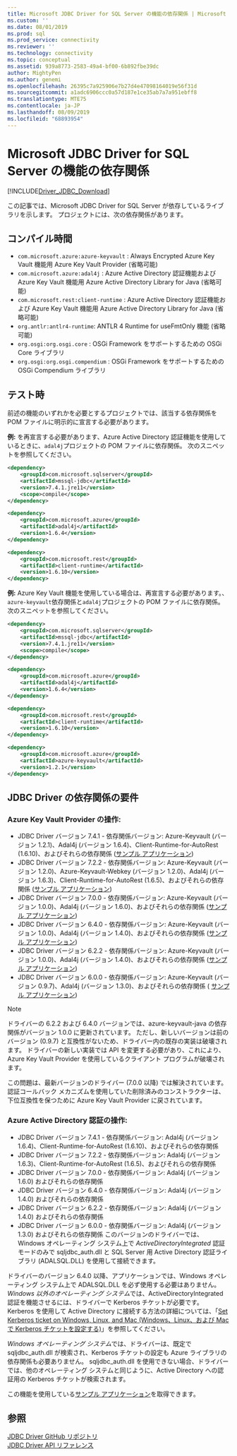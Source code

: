 ```yaml
---
title: Microsoft JDBC Driver for SQL Server の機能の依存関係 | Microsoft Docs
ms.custom: ''
ms.date: 08/01/2019
ms.prod: sql
ms.prod_service: connectivity
ms.reviewer: ''
ms.technology: connectivity
ms.topic: conceptual
ms.assetid: 939a8773-2583-49a4-bf00-6b892fbe39dc
author: MightyPen
ms.author: genemi
ms.openlocfilehash: 26395c7a925906e7b27d4e47098164019e56f31d
ms.sourcegitcommit: a1adc6906ccc0a57d187e1ce35ab7a7a951ebff8
ms.translationtype: MTE75
ms.contentlocale: ja-JP
ms.lasthandoff: 08/09/2019
ms.locfileid: "68893954"
---
```

# <a name="feature-dependencies-of-the-microsoft-jdbc-driver-for-sql-server"></a>Microsoft JDBC Driver for SQL Server の機能の依存関係

[!INCLUDE[Driver_JDBC_Download](../../includes/driver_jdbc_download.md)]

この記事では、Microsoft JDBC Driver for SQL Server が依存しているライブラリを示します。 プロジェクトには、次の依存関係があります。

## <a name="compile-time"></a>コンパイル時間

 - `com.microsoft.azure:azure-keyvault` : Always Encrypted Azure Key Vault 機能用 Azure Key Vault Provider (省略可能)
 - `com.microsoft.azure:adal4j` : Azure Active Directory 認証機能および Azure Key Vault 機能用 Azure Active Directory Library for Java (省略可能)
 - `com.microsoft.rest:client-runtime` : Azure Active Directory 認証機能および Azure Key Vault 機能用 Azure Active Directory Library for Java (省略可能)
 - `org.antlr:antlr4-runtime`: ANTLR 4 Runtime for useFmtOnly 機能 (省略可能)
 - `org.osgi:org.osgi.core` : OSGi Framework をサポートするための OSGi Core ライブラリ
 - `org.osgi:org.osgi.compendium` : OSGi Framework をサポートするための OSGi Compendium ライブラリ

## <a name="test-time"></a>テスト時

前述の機能のいずれかを必要とするプロジェクトでは、該当する依存関係を POM ファイルに明示的に宣言する必要があります。

**例:** を再宣言する必要があります、Azure Active Directory 認証機能を使用しているときに、`adal4j`プロジェクトの POM ファイルに依存関係。 次のスニペットを参照してください。

```xml
<dependency>
    <groupId>com.microsoft.sqlserver</groupId>
    <artifactId>mssql-jdbc</artifactId>
    <version>7.4.1.jre11</version>
    <scope>compile</scope>
</dependency>

<dependency>
    <groupId>com.microsoft.azure</groupId>
    <artifactId>adal4j</artifactId>
    <version>1.6.4</version>
</dependency>

<dependency>
    <groupId>com.microsoft.rest</groupId>
    <artifactId>client-runtime</artifactId>
    <version>1.6.10</version>
</dependency>
```

**例:** Azure Key Vault 機能を使用している場合は、再宣言する必要があります。、`azure-keyvault`依存関係と`adal4j`プロジェクトの POM ファイルに依存関係。 次のスニペットを参照してください。

```xml
<dependency>
    <groupId>com.microsoft.sqlserver</groupId>
    <artifactId>mssql-jdbc</artifactId>
    <version>7.4.1.jre11</version>
    <scope>compile</scope>
</dependency>

<dependency>
    <groupId>com.microsoft.azure</groupId>
    <artifactId>adal4j</artifactId>
    <version>1.6.4</version>
</dependency>

<dependency>
    <groupId>com.microsoft.rest</groupId>
    <artifactId>client-runtime</artifactId>
    <version>1.6.10</version>
</dependency>

<dependency>
    <groupId>com.microsoft.azure</groupId>
    <artifactId>azure-keyvault</artifactId>
    <version>1.2.1</version>
</dependency>
```

## <a name="dependency-requirements-for-the-jdbc-driver"></a>JDBC Driver の依存関係の要件

### <a name="working-with-the-azure-key-vault-provider"></a>Azure Key Vault Provider の操作:

- JDBC Driver バージョン 7.4.1 - 依存関係バージョン: Azure-Keyvault (バージョン 1.2.1)、Adal4j (バージョン 1.6.4)、Client-Runtime-for-AutoRest (1.6.10)、およびそれらの依存関係 ([サンプル アプリケーション](../../connect/jdbc/azure-key-vault-sample-version-7.0.md))
- JDBC Driver バージョン 7.2.2 - 依存関係バージョン: Azure-Keyvault (バージョン 1.2.0)、Azure-Keyvault-Webkey (バージョン 1.2.0)、Adal4j (バージョン 1.6.3)、Client-Runtime-for-AutoRest (1.6.5)、およびそれらの依存関係 ([サンプル アプリケーション](../../connect/jdbc/azure-key-vault-sample-version-7.0.md))
- JDBC Driver バージョン 7.0.0 - 依存関係バージョン: Azure-Keyvault (バージョン 1.0.0)、Adal4j (バージョン 1.6.0)、およびそれらの依存関係 ([サンプル アプリケーション](../../connect/jdbc/azure-key-vault-sample-version-7.0.md))
- JDBC Driver バージョン 6.4.0 - 依存関係バージョン: Azure-Keyvault (バージョン 1.0.0)、Adal4j (バージョン 1.4.0)、およびそれらの依存関係 ([サンプル アプリケーション](../../connect/jdbc/azure-key-vault-sample-version-6.2.2.md))
- JDBC Driver バージョン 6.2.2 - 依存関係バージョン: Azure-Keyvault (バージョン 1.0.0)、Adal4j (バージョン 1.4.0)、およびそれらの依存関係 ([サンプル アプリケーション](../../connect/jdbc/azure-key-vault-sample-version-6.2.2.md))
- JDBC Driver バージョン 6.0.0 - 依存関係バージョン: Azure-Keyvault (バージョン 0.9.7)、Adal4j (バージョン 1.3.0)、およびそれらの依存関係 ( [サンプル アプリケーション](../../connect/jdbc/azure-key-vault-sample-version-6.0.0.md))

> [!NOTE]
> ドライバーの 6.2.2 および 6.4.0 バージョンでは、azure-keyvault-java の依存関係がバージョン 1.0.0 に更新されています。 ただし、新しいバージョンは前のバージョン (0.9.7) と互換性がないため、ドライバー内の既存の実装は破壊されます。 ドライバーの新しい実装では API を変更する必要があり、これにより、Azure Key Vault Provider を使用しているクライアント プログラムが破壊されます。
>
> この問題は、最新バージョンのドライバー (7.0.0 以降) では解決されています。 認証コールバック メカニズムを使用していた削除済みのコンストラクターは、下位互換性を保つために Azure Key Vault Provider に戻されています。

### <a name="working-with-azure-active-directory-authentication"></a>Azure Active Directory 認証の操作:

- JDBC Driver バージョン 7.4.1 - 依存関係バージョン: Adal4j (バージョン 1.6.4)、Client-Runtime-for-AutoRest (1.6.10)、およびそれらの依存関係
- JDBC Driver バージョン 7.2.2 - 依存関係バージョン: Adal4j (バージョン 1.6.3)、Client-Runtime-for-AutoRest (1.6.5)、およびそれらの依存関係
- JDBC Driver バージョン 7.0.0 - 依存関係バージョン: Adal4j (バージョン 1.6.0) およびそれらの依存関係
- JDBC Driver バージョン 6.4.0 - 依存関係バージョン: Adal4j (バージョン 1.4.0) およびそれらの依存関係
- JDBC Driver バージョン 6.2.2 - 依存関係バージョン: Adal4j (バージョン 1.4.0) およびそれらの依存関係
- JDBC Driver バージョン 6.0.0 - 依存関係バージョン: Adal4j (バージョン 1.3.0) およびそれらの依存関係 このバージョンのドライバーでは、Windows オペレーティング システム上で _ActiveDirectoryIntegrated_ 認証モードのみで sqljdbc_auth.dll と SQL Server 用 Active Directory 認証ライブラリ (ADALSQL.DLL) を使用して接続できます。

ドライバーのバージョン 6.4.0 以降、アプリケーションでは、Windows オペレーティング システム上で ADALSQL.DLL を必ず使用する必要はありません。 *Windows 以外のオペレーティング システム*では、ActiveDirectoryIntegrated 認証を機能させるには、ドライバーで Kerberos チケットが必要です。 Kerberos を使用して Active Directory に接続する方法の詳細については、「[Set Kerberos ticket on Windows, Linux, and Mac (Windows、Linux、および Mac で Kerberos チケットを設定する)](https://docs.microsoft.com/sql/connect/jdbc/connecting-using-azure-active-directory-authentication#set-kerberos-ticket-on-windows-linux-and-mac)」を参照してください。

*Windows オペレーティング システム*では、ドライバーは、既定で sqljdbc_auth.dll が検索され、Kerberos チケットの設定も Azure ライブラリの依存関係も必要ありません。 sqljdbc_auth.dll を使用できない場合、ドライバーでは、他のオペレーティング システムと同じように、Active Directory への認証用の Kerberos チケットが検索されます。

この機能を使用している[サンプル アプリケーション](../../connect/jdbc/connecting-using-azure-active-directory-authentication.md)を取得できます。

## <a name="see-also"></a>参照

[JDBC Driver GitHub リポジトリ](https://github.com/microsoft/mssql-jdbc)  
[JDBC Driver API リファレンス](../../connect/jdbc/reference/jdbc-driver-api-reference.md)
